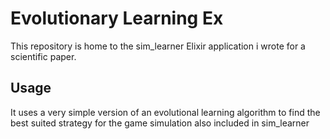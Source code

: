 # Evolutionary Learning Ex
This repository is home to the sim_learner Elixir application i wrote for a scientific paper.

## Usage
It uses a very simple version of an evolutional learning algorithm to find the best suited strategy for the game simulation also included in sim_learner
